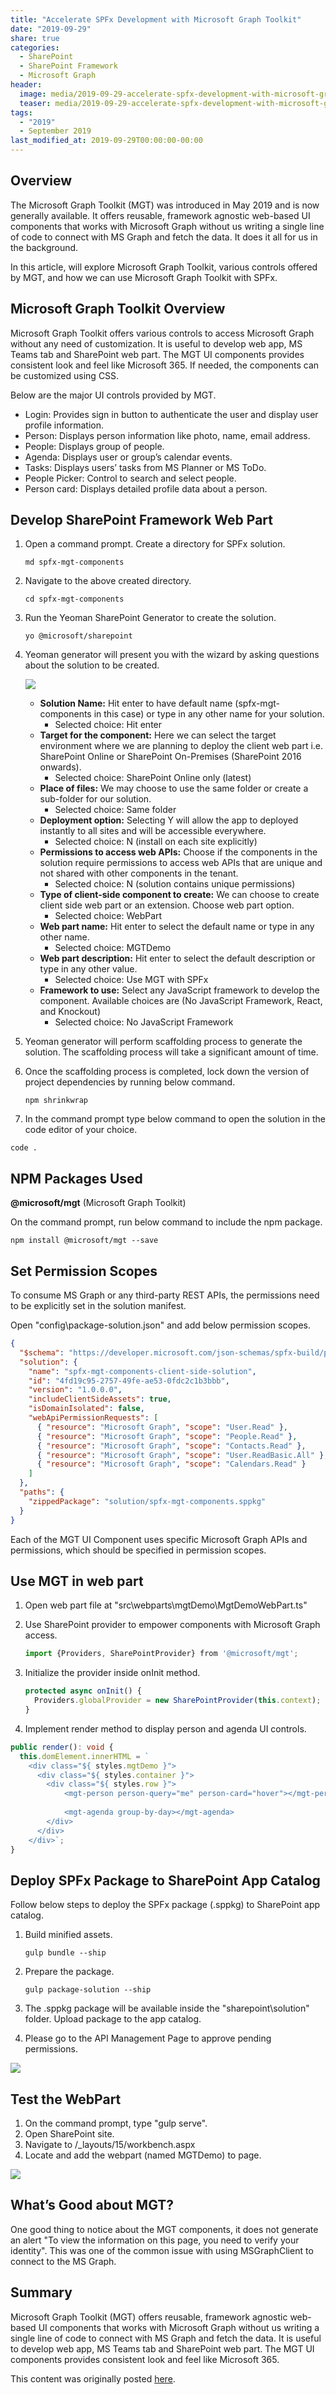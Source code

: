 ```yaml
---
title: "Accelerate SPFx Development with Microsoft Graph Toolkit"
date: "2019-09-29"
share: true
categories:
  - SharePoint
  - SharePoint Framework
  - Microsoft Graph
header:
  image: media/2019-09-29-accelerate-spfx-development-with-microsoft-graph-toolkit/03.png
  teaser: media/2019-09-29-accelerate-spfx-development-with-microsoft-graph-toolkit/03.png
tags:
  - "2019"
  - September 2019
last_modified_at: 2019-09-29T00:00:00-00:00
---
```


## Overview

The Microsoft Graph Toolkit (MGT) was introduced in May 2019 and is now generally available. It offers reusable, framework agnostic web-based UI components that works with Microsoft Graph without us writing a single line of code to connect with MS Graph and fetch the data. It does it all for us in the background.

In this article, will explore Microsoft Graph Toolkit, various controls offered by MGT, and how we can use Microsoft Graph Toolkit with SPFx.


## Microsoft Graph Toolkit Overview

Microsoft Graph Toolkit offers various controls to access Microsoft Graph without any need of customization. It is useful to develop web app, MS Teams tab and SharePoint web part. The MGT UI components provides consistent look and feel like Microsoft 365. If needed, the components can be customized using CSS.

Below are the major UI controls provided by MGT.

- Login: Provides sign in button to authenticate the user and display user profile information.
- Person: Displays person information like photo, name, email address.
- People: Displays group of people.
- Agenda: Displays user or group’s calendar events.
- Tasks: Displays users’ tasks from MS Planner or MS ToDo.
- People Picker: Control to search and select people.
- Person card: Displays detailed profile data about a person.


## Develop SharePoint Framework Web Part

1. Open a command prompt. Create a directory for SPFx solution.

    ```
    md spfx-mgt-components
    ```

2. Navigate to the above created directory.

    ```
    cd spfx-mgt-components
    ```

3. Run the Yeoman SharePoint Generator to create the solution.

    ```
    yo @microsoft/sharepoint
    ```

4. Yeoman generator will present you with the wizard by asking questions about the solution to be created.

    ![](/media/2019-09-29-accelerate-spfx-development-with-microsoft-graph-toolkit/01.png)

    - **Solution Name:** Hit enter to have default name (spfx-mgt-components in this case) or type in any other name for your solution.
        - Selected choice: Hit enter
    - **Target for the component:** Here we can select the target environment where we are planning to deploy the client web part i.e. SharePoint Online or SharePoint On-Premises (SharePoint 2016 onwards).
        - Selected choice: SharePoint Online only (latest)
    - **Place of files:** We may choose to use the same folder or create a sub-folder for our solution.
        - Selected choice: Same folder
    - **Deployment option:** Selecting Y will allow the app to deployed instantly to all sites and will be accessible everywhere.
        - Selected choice: N (install on each site explicitly)
    - **Permissions to access web APIs:** Choose if the components in the solution require permissions to access web APIs that are unique and not shared with other components in the tenant.
        - Selected choice: N (solution contains unique permissions)
    - **Type of client-side component to create:** We can choose to create client side web part or an extension. Choose web part option.
        - Selected choice: WebPart
    - **Web part name:** Hit enter to select the default name or type in any other name.
        - Selected choice: MGTDemo
    - **Web part description:** Hit enter to select the default description or type in any other value.
        - Selected choice: Use MGT with SPFx
    - **Framework to use:** Select any JavaScript framework to develop the component. Available choices are (No JavaScript Framework, React, and Knockout)
        - Selected choice: No JavaScript Framework

5. Yeoman generator will perform scaffolding process to generate the solution. The scaffolding process will take a significant amount of time.
6. Once the scaffolding process is completed, lock down the version of project dependencies by running below command.

    ```
    npm shrinkwrap
    ```

7. In the command prompt type below command to open the solution in the code editor of your choice.

```
code .
```


## NPM Packages Used

**@microsoft/mgt** (Microsoft Graph Toolkit)

On the command prompt, run below command to include the npm package.

```
npm install @microsoft/mgt --save
```


## Set Permission Scopes

To consume MS Graph or any third-party REST APIs, the permissions need to be explicitly set in the solution manifest.

Open "config\package-solution.json" and add below permission scopes.

```json
{  
  "$schema": "https://developer.microsoft.com/json-schemas/spfx-build/package-solution.schema.json",  
  "solution": {  
    "name": "spfx-mgt-components-client-side-solution",  
    "id": "4fd19c95-2757-49fe-ae53-0fdc2c1b3bbb",  
    "version": "1.0.0.0",  
    "includeClientSideAssets": true,  
    "isDomainIsolated": false,    
    "webApiPermissionRequests": [    
      { "resource": "Microsoft Graph", "scope": "User.Read" },  
      { "resource": "Microsoft Graph", "scope": "People.Read" },  
      { "resource": "Microsoft Graph", "scope": "Contacts.Read" },  
      { "resource": "Microsoft Graph", "scope": "User.ReadBasic.All" },  
      { "resource": "Microsoft Graph", "scope": "Calendars.Read" }  
    ]    
  },  
  "paths": {  
    "zippedPackage": "solution/spfx-mgt-components.sppkg"  
  }  
}  
```

Each of the MGT UI Component uses specific Microsoft Graph APIs and permissions, which should be specified in permission scopes.


## Use MGT in web part

1. Open web part file at "src\webparts\mgtDemo\MgtDemoWebPart.ts"
2. Use SharePoint provider to empower components with Microsoft Graph access.

    ```typescript
    import {Providers, SharePointProvider} from '@microsoft/mgt';
    ```

3. Initialize the provider inside onInit method.

    ```typescript
    protected async onInit() {  
      Providers.globalProvider = new SharePointProvider(this.context);  
    }
    ```

4. Implement render method to display person and agenda UI controls.

```typescript
public render(): void {  
  this.domElement.innerHTML = `  
    <div class="${ styles.mgtDemo }">  
      <div class="${ styles.container }">  
        <div class="${ styles.row }">              
            <mgt-person person-query="me" person-card="hover"></mgt-person>              
  
            <mgt-agenda group-by-day></mgt-agenda>  
        </div>  
      </div>  
    </div>`;  
}  
```


## Deploy SPFx Package to SharePoint App Catalog

Follow below steps to deploy the SPFx package (.sppkg) to SharePoint app catalog.

1. Build minified assets.

    ```
    gulp bundle --ship
    ```

2. Prepare the package.

    ```
    gulp package-solution --ship
    ```

3. The .sppkg package will be available inside the "sharepoint\\solution" folder. Upload package to the app catalog.
4. Please go to the API Management Page to approve pending permissions.

![](/media/2019-09-29-accelerate-spfx-development-with-microsoft-graph-toolkit/02.png)


## Test the WebPart

1. On the command prompt, type "gulp serve".
2. Open SharePoint site.
3. Navigate to /_layouts/15/workbench.aspx
4. Locate and add the webpart (named MGTDemo) to page.

![](/media/2019-09-29-accelerate-spfx-development-with-microsoft-graph-toolkit/03.png)


## What’s Good about MGT?

One good thing to notice about the MGT components, it does not generate an alert "To view the information on this page, you need to verify your identity". This was one of the common issue with using MSGraphClient to connect to the MS Graph.


## Summary

Microsoft Graph Toolkit (MGT) offers reusable, framework agnostic web-based UI components that works with Microsoft Graph without us writing a single line of code to connect with MS Graph and fetch the data. It is useful to develop web app, MS Teams tab and SharePoint web part. The MGT UI components provides consistent look and feel like Microsoft 365.

This content was originally posted [here](https://www.c-sharpcorner.com/article/accelerate-spfx-development-with-microsoft-graph-toolkit/).
